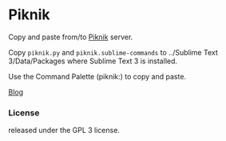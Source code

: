 # Piknik

Copy and paste from/to [Piknik](https://github.com/jedisct1/piknik) server.  

  
Copy `piknik.py` and `piknik.sublime-commands` to ../Sublime Text 3/Data/Packages where Sublime Text 3 is installed. 
  
Use the Command Palette (piknik:) to copy and paste.  

[Blog](https://kernelschmelze.de/blog/2018/03/piknik/)  

### License

released under the GPL 3 license.
